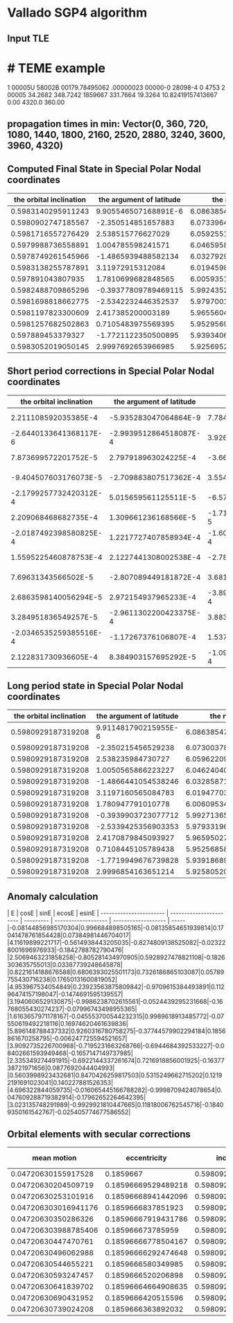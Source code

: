 # Vallado SGP4 algorithm



## Input TLE
#                       # TEME example
1 00005U 58002B   00179.78495062  .00000023  00000-0  28098-4 0  4753
2 00005  34.2682 348.7242 1859667 331.7664  19.3264 10.82419157413667     0.00      4320.0        360.00


## propagation times in min: Vector(0, 360, 720, 1080, 1440, 1800, 2160, 2520, 2880, 3240, 3600, 3960, 4320)


## Computed Final State in Special Polar Nodal coordinates

| the orbital inclination | the argument of latitude | the node  | the radial distance | the radial velocity | `Θ/r` 
| ----------------------- | -----------------------  | --------- | ------------------- | ------------------- | ----- 
|0.5983140295911243|9.905546507168891E-6|6.086385479167486|1.1226908693655633|0.07650593582475798|1.0184388094755312|
|0.5980902747185567|-2.350514851657883|6.073396448232713|1.3846689731925605|-0.1548615639108752|0.8257106763368504|
|0.5981716557276429|2.538515776627029|6.059255141748749|1.600402256269476|0.024696721830935284|0.7145012662841891|
|0.5979988736558891|1.004785598241571|6.046595816047577|1.2748597286660646|0.16093594843885936|0.8967405709326176|
|0.5978749261545966|-1.4865939488582134|6.032792937708222|1.200303978810561|-0.14286459918507968|0.9523384309285864|
|0.5983138255787891|3.11972915312084|6.019459854049309|1.580213786917796|-0.05885304827291693|0.7236931866170053|
|0.597891043807935|1.7810699682848565|6.005935102877494|1.4553545312640352|0.13567591686396913|0.7855127289332979|
|0.5982488709865296|-0.39377809789469115|5.992435248772973|1.1020056588342924|-0.006534734358007568|1.037491876755311|
|0.5981698818662775|-2.5342232446352537|5.979700119382661|1.4669674301031184|-0.13145771148099195|0.7794435984943899|
|0.5981197823300609|2.417385200003189|5.965560466646124|1.5748694543582356|0.064898437261252|0.7260426020745984|
|0.5981257682502863|0.7105483975569395|5.952956941884339|1.1882572018083704|0.1371662032041262|0.9621340453027497|
|0.597889453379327|-1.7721122350500895|5.939340690599077|1.288749607045187|-0.1621248184004899|0.8870037285180219|
|0.5983052019050145|2.9997692653966985|5.925695230329101|1.602421721460039|-0.018416334884942893|0.7136566191395193|


## Short period corrections in Special Polar Nodal coordinates

| the orbital inclination | the argument of latitude | the node | the radial distance | the radial velocity | `Θ/r` 
| ----------------------- | -----------------------  | --------- | ------------------- | ------------------- | ----- 
|2.211108592035385E-4|-5.935283047064864E-9|7.784275914723447E-9|-4.844008523767079E-4|-1.6520114030877416E-9|4.968944105832165E-4|
|-2.6440133641368117E-6|-2.9939512864518087E-4|3.926643886091891E-4|-6.7922523388197E-4|-8.333258909087778E-5|4.125610000432164E-4|
|7.873699572201752E-5|2.797918963024225E-4|-3.669542467058598E-4|-7.607588391462076E-4|7.787602973125985E-5|4.432352940151237E-4|
|-9.404507603176073E-5|-2.709883807517362E-4|3.554082103125341E-4|-6.525772876898114E-4|-7.542543981084981E-5|3.781144826777791E-4|
|-2.1799257732420312E-4|5.015659561125511E-5|-6.57816613100356E-5|-6.528654777098365E-4|1.3960267156794723E-5|3.3139998217962194E-4|
|2.209068468682735E-4|1.309661236168566E-5|-1.7176542948858107E-5|-7.086518294711612E-4|3.645214892737477E-6|4.968232203714979E-4|
|-2.0187492398580825E-4|1.2217727407858934E-4|-1.6023862794662343E-4|-7.73053143153746E-4|3.4005805445194275E-5|3.3747820710223293E-4|
|1.5595225460878753E-4|2.1227441308002538E-4|-2.78403336108469E-4|-4.936405832388443E-4|5.908248360579145E-5|4.723443127724775E-4|
|7.69631343566502E-5|-2.807089449181872E-4|3.681569794813183E-4|-6.95930172528159E-4|-7.812963489072562E-5|4.4257485077517014E-4|
|2.6863598140056294E-5|2.972154937965233E-4|-3.8980574161278546E-4|-7.636851181709929E-4|8.272360009304612E-5|4.236939608895884E-4|
|3.284951836549257E-5|-2.9611302200423375E-4|3.883598215865072E-4|-5.72475779924048E-4|-8.241645222898002E-5|4.2595148702363566E-4|
|-2.0346535259385516E-4|-1.17267376106807E-4|1.537991708520885E-4|-6.919087661783868E-4|-3.2638638577048765E-5|3.3688763123069886E-4|
|2.122831730936605E-4|8.384903157695292E-5|-1.0997015505438072E-4|-7.221259371412235E-4|2.3337336487538035E-5|4.935814027016423E-4|


## Long period state in Special Polar Nodal coordinates

| the orbital inclination | the argument of latitude | the node | the radial distance | the radial velocity | `Θ/r` 
| ----------------------- | -----------------------  | --------- | ------------------- | ------------------- | ----- 
|0.5980929187319208|9.911481790215955E-6|6.08638547138321|1.12317527021794|0.07650593747676938|1.017941915064948|
|0.5980929187319208|-2.350215456529238|6.073003783844103|1.3853481984264424|-0.1547782313217843|0.8252981153368072|
|0.5980929187319208|2.538235984730727|6.059622095995455|1.6011630151086222|0.024618845801204024|0.714058030990174|
|0.5980929187319208|1.0050565866223227|6.0462404078372645|1.2755123059537543|0.1610113738786702|0.8963624564499398|
|0.5980929187319208|-1.4866441054538246|6.032858719369532|1.2009568442882708|-0.1428785594522365|0.9520070309464068|
|0.5980929187319208|3.1197160565084783|6.019477030592258|1.5809224387472671|-0.05885669348780967|0.7231963633966338|
|0.5980929187319208|1.780947791010778|6.006095341505441|1.456127584407189|0.13564191105852394|0.7851752507261957|
|0.5980929187319208|-0.3939903723077712|5.992713652109082|1.102499299417531|-0.0065938168416133595|1.0370195324425384|
|0.5980929187319208|-2.5339425356903353|5.97933196240318|1.4676633602756466|-0.1313795818461012|0.7790010236436148|
|0.5980929187319208|2.4170879845093927|5.965950272387738|1.5756331394764065|0.06481571366115894|0.7256189081137088|
|0.5980929187319208|0.7108445105789438|5.952568582062752|1.1888296775882945|0.13724861965635518|0.9617080938157261|
|0.5980929187319208|-1.7719949676739828|5.939186891428225|1.2894415158113652|-0.16209217976191284|0.8866668408867912|
|0.5980929187319208|2.9996854163651214|5.925805200484155|1.6031438473971802|-0.01843967222143043|0.7131630377368177|


## Anomaly calculation 

| E | cosE | sinE | ecosE | esinE
| ----------------------- | -----------------------  | --------- | ------------------- | ------------------- | ----- 
|-0.08144856985170304|0.996684898505165|-0.08135854651939814|0.17041478761854428|0.07384981446704017|
|4.11619899221717|-0.5614938443205035|-0.8274809138525082|-0.023228001696976933|-0.1842788782790476|
|2.5069463231858258|-0.805281434970905|0.5928927478821108|-0.1826303635755013|0.03387739248645878|
|0.8221614188676588|0.6806393025501173|0.7326186865103087|0.05789755430716238|0.17650131600819052|
|4.953967534054849|0.23923563875809842|-0.9709615384493891|0.11296474157198047|-0.1474691595139557|
|3.1940606529130875|-0.9986238702615561|-0.0524439295231668|-0.16768055430274237|-0.07996743498955365|
|1.6163657971178167|-0.045553700544232315|0.9989618913485772|-0.07550619492218116|0.16974620461639836|
|5.896148788437332|0.9260316780758275|-0.37744579902294184|0.1856861670258795|-0.006247725594521657|
|3.9092735226700968|-0.7195231663268766|-0.6944684392533227|-0.08402661593949468|-0.1657147149737985|
|2.335349274491915|-0.6922144337261674|0.7216918856001925|-0.1637738721971656|0.0877692044404993|
|0.5603998923432681|0.8470426259817503|0.5315249662715202|0.12192191691023041|0.140227881526353|
|4.696322844059735|-0.016065445166788282|-0.9998709424078654|0.047609288719382914|-0.17962652264642395|
|3.023135748291989|-0.9929921810447665|0.11818006762545716|-0.18409350161542767|-0.025405774677586552|


## Orbital elements with secular corrections 

| mean motion | eccentricity | inclination | argument Of perigee | ascending node | mean anomaly | semimajor axis | atmospheric Drag | epoch time in days from jan 0 1950. 0 hr
| ----------- | -----------  | --------- | ------------------- | ------------------- | --------- | ---------      | ---------        | --------------   
|0.04720630155917528|0.1859667|0.5980929187319208|5.790416027488515|6.08638547138321|-5.945875994622154|1.3538998206027413|2.8098E-5|18441.78495062003|
|0.04720630204509719|0.18596669529489218|0.5980929187319208|5.809961526337521|6.073003783844103|-1.509646903487698|1.353899811311756|2.8098E-5|18441.78495062003|
|0.04720630253101916|0.18596668941442096|0.5980929187319208|5.829507025235796|6.059622095995455|-3.3566029446502004|1.3538998020207698|2.8098E-5|18441.78495062003|
|0.047206303016941176|0.1859666837851923|0.5980929187319208|5.849052524200916|6.0462404078372645|-5.203558810947641|1.3538997927297827|2.8098E-5|18441.78495062003|
|0.04720630350286326|0.18596667919431786|0.5980929187319208|5.86859802314175|6.032858719369532|-0.7673291951092729|1.3538997834387945|2.8098E-5|18441.78495062003|
|0.047206303988785406|0.185966673785959|0.5980929187319208|5.888143521994438|6.019477030592258|-2.614284711430347|1.3538997741478054|2.8098E-5|18441.78495062003|
|0.04720630447470761|0.18596666778504167|0.5980929187319208|5.9076890209232|6.006095341505441|-4.461240052895537|1.3538997648568152|2.8098E-5|18441.78495062003|
|0.04720630496062988|0.18596666292474648|0.5980929187319208|5.927234519931089|5.992713652109082|-0.025009912328256334|1.353899755565824|2.8098E-5|18441.78495062003|
|0.04720630544655221|0.1859666580349985|0.5980929187319208|5.946780018760687|5.97933196240318|-1.871964903830257|1.353899746274832|2.8098E-5|18441.78495062003|
|0.04720630593247457|0.1859666520206898|0.5980929187319208|5.966325517672129|5.965950272387738|-3.718919720482088|1.3538997369838393|2.8098E-5|18441.78495062003|
|0.04720630641839702|0.18596664664908635|0.5980929187319208|5.985871016661413|5.952568582062752|-5.5658743622796365|1.353899727692845|2.8098E-5|18441.78495062003|
|0.04720630690431952|0.1859666420515596|0.5980929187319208|6.005416515552692|5.939186891428225|-1.129643521867493|1.35389971840185|2.8098E-5|18441.78495062003|
|0.04720630739024208|0.1859666363892032|0.5980929187319208|6.024962014429612|5.925805200484155|-2.976597813688535|1.353899709110854|2.8098E-5|18441.78495062003|
